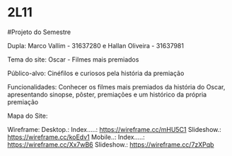 # 2L11

#Projeto do Semestre

Dupla: Marco Vallim - 31637280 e Hallan Oliveira - 31637981

Tema do site: Oscar - Filmes mais premiados

Público-alvo: Cinéfilos e curiosos pela história da premiação

Funcionalidades: Conhecer os filmes mais premiados da história do Oscar, apresentando sinopse, pôster, premiações e um histórico da própria premiação

Mapa do Site: 

Wireframe: 
  Desktop.:
      Index.....: https://wireframe.cc/mHU5C1
      Slideshow.: https://wireframe.cc/koEdv1
  Mobile..:
      Index.....: https://wireframe.cc/Xx7wB6
      Slideshow.: https://wireframe.cc/7zXPqb
